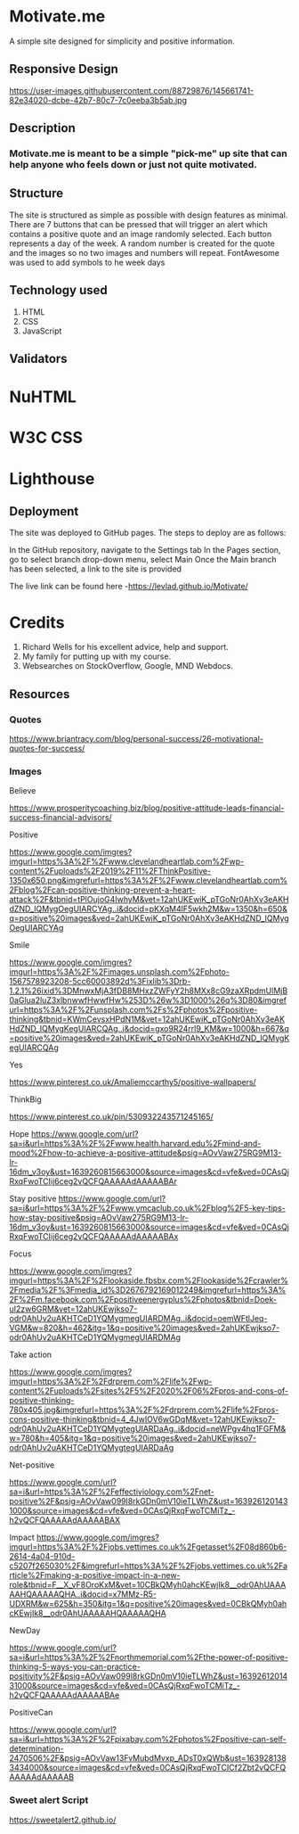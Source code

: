 # Motivate.me #

A simple site designed for simplicity and positive information.

## Responsive Design ##

 https://user-images.githubusercontent.com/88729876/145661741-82e34020-dcbe-42b7-80c7-7c0eeba3b5ab.jpg

## Description ##

### Motivate.me is meant to be a simple "pick-me" up site that can help anyone who feels down or just not quite motivated.

## Structure ##

The site is structured as simple as possible with design features as minimal. 
There are 7 buttons that can be pressed that will trigger an alert which contains a positive quote and an image randomly selected.
Each button represents a day of the week.
A random number is created for the quote and the images so no two images and numbers will repeat.
FontAwesome was used to add symbols to he week days

## Technology used ##

1. HTML
2. CSS
3. JavaScript

## Validators ##



# NuHTML #



# W3C CSS #



# Lighthouse #



## Deployment ##

The site was deployed to GitHub pages. The steps to deploy are as follows:

In the GitHub repository, navigate to the Settings tab In the Pages section, go to select branch drop-down menu, select Main Once the Main branch has been selected, a link to the site is provided

The live link can be found here -https://levlad.github.io/Motivate/




# Credits #

1. Richard Wells for his excellent advice, help and support.
2. My family for putting up with my course.
3. Websearches on StockOverflow, Google, MND Webdocs.

## Resources ##


### Quotes ###


https://www.briantracy.com/blog/personal-success/26-motivational-quotes-for-success/


### Images ###


Believe 

https://www.prosperitycoaching.biz/blog/positive-attitude-leads-financial-success-financial-advisors/

Positive 

https://www.google.com/imgres?imgurl=https%3A%2F%2Fwww.clevelandheartlab.com%2Fwp-content%2Fuploads%2F2019%2F11%2FThinkPositive-1350x650.png&imgrefurl=https%3A%2F%2Fwww.clevelandheartlab.com%2Fblog%2Fcan-positive-thinking-prevent-a-heart-attack%2F&tbnid=tPlOujoG4IwhyM&vet=12ahUKEwiK_pTGoNr0AhXv3eAKHdZND_IQMygOegUIARCYAg..i&docid=pKXqM4lF5wkh2M&w=1350&h=650&q=positive%20images&ved=2ahUKEwiK_pTGoNr0AhXv3eAKHdZND_IQMygOegUIARCYAg


Smile 

https://www.google.com/imgres?imgurl=https%3A%2F%2Fimages.unsplash.com%2Fphoto-1567578923208-5cc60003892d%3Fixlib%3Drb-1.2.1%26ixid%3DMnwxMjA3fDB8MHxzZWFyY2h8MXx8cG9zaXRpdmUlMjB0aGlua2luZ3xlbnwwfHwwfHw%253D%26w%3D1000%26q%3D80&imgrefurl=https%3A%2F%2Funsplash.com%2Fs%2Fphotos%2Fpositive-thinking&tbnid=KWmCevsxHPdN1M&vet=12ahUKEwiK_pTGoNr0AhXv3eAKHdZND_IQMygKegUIARCQAg..i&docid=gxo9R24rrl9_KM&w=1000&h=667&q=positive%20images&ved=2ahUKEwiK_pTGoNr0AhXv3eAKHdZND_IQMygKegUIARCQAg

Yes 

https://www.pinterest.co.uk/Amaliemccarthy5/positive-wallpapers/

ThinkBig

https://www.pinterest.co.uk/pin/530932243571245165/


Hope 
https://www.google.com/url?sa=i&url=https%3A%2F%2Fwww.health.harvard.edu%2Fmind-and-mood%2Fhow-to-achieve-a-positive-attitude&psig=AOvVaw275RG9M13-Ir-16dm_v3oy&ust=1639260815663000&source=images&cd=vfe&ved=0CAsQjRxqFwoTCIij6ceg2vQCFQAAAAAdAAAAABAr


Stay positive
https://www.google.com/url?sa=i&url=https%3A%2F%2Fwww.ymcaclub.co.uk%2Fblog%2F5-key-tips-how-stay-positive&psig=AOvVaw275RG9M13-Ir-16dm_v3oy&ust=1639260815663000&source=images&cd=vfe&ved=0CAsQjRxqFwoTCIij6ceg2vQCFQAAAAAdAAAAABAx


Focus

https://www.google.com/imgres?imgurl=https%3A%2F%2Flookaside.fbsbx.com%2Flookaside%2Fcrawler%2Fmedia%2F%3Fmedia_id%3D2676792169012249&imgrefurl=https%3A%2F%2Fm.facebook.com%2Fpositiveenergyplus%2Fphotos&tbnid=Doek-uI2zw6GRM&vet=12ahUKEwjkso7-odr0AhUv2uAKHTCeD1YQMygmegUIARDMAg..i&docid=oemWFtlJeq-VGM&w=820&h=462&itg=1&q=positive%20images&ved=2ahUKEwjkso7-odr0AhUv2uAKHTCeD1YQMygmegUIARDMAg


Take action

https://www.google.com/imgres?imgurl=https%3A%2F%2Fdrprem.com%2Flife%2Fwp-content%2Fuploads%2Fsites%2F5%2F2020%2F06%2Fpros-and-cons-of-positive-thinking-780x405.jpg&imgrefurl=https%3A%2F%2Fdrprem.com%2Flife%2Fpros-cons-positive-thinking&tbnid=4_4JwIOV6wGDqM&vet=12ahUKEwjkso7-odr0AhUv2uAKHTCeD1YQMygtegUIARDaAg..i&docid=neWPgv4hq1FGFM&w=780&h=405&itg=1&q=positive%20images&ved=2ahUKEwjkso7-odr0AhUv2uAKHTCeD1YQMygtegUIARDaAg




Net-positive

https://www.google.com/url?sa=i&url=https%3A%2F%2Feffectiviology.com%2Fnet-positive%2F&psig=AOvVaw099l8rkGDn0mV10ieTLWhZ&ust=1639261201431000&source=images&cd=vfe&ved=0CAsQjRxqFwoTCMiTz_-h2vQCFQAAAAAdAAAAABAX

Impact 
https://www.google.com/imgres?imgurl=https%3A%2F%2Fjobs.vettimes.co.uk%2Fgetasset%2F08d860b6-2614-4a04-910d-c5207f265030%2F&imgrefurl=https%3A%2F%2Fjobs.vettimes.co.uk%2Farticle%2Fmaking-a-positive-impact-in-a-new-role&tbnid=F__X_vF8OroKxM&vet=10CBkQMyh0ahcKEwjIk8__odr0AhUAAAAAHQAAAAAQHA..i&docid=x7MMz-R5-UDXRM&w=625&h=350&itg=1&q=positive%20images&ved=0CBkQMyh0ahcKEwjIk8__odr0AhUAAAAAHQAAAAAQHA


NewDay

https://www.google.com/url?sa=i&url=https%3A%2F%2Fnorthmemorial.com%2Fthe-power-of-positive-thinking-5-ways-you-can-practice-positivity%2F&psig=AOvVaw099l8rkGDn0mV10ieTLWhZ&ust=1639261201431000&source=images&cd=vfe&ved=0CAsQjRxqFwoTCMiTz_-h2vQCFQAAAAAdAAAAABAe


PositiveCan

https://www.google.com/url?sa=i&url=https%3A%2F%2Fpixabay.com%2Fphotos%2Fpositive-can-self-determination-2470506%2F&psig=AOvVaw13FvMubdMvxp_ADsT0xQWb&ust=1639281383434000&source=images&cd=vfe&ved=0CAsQjRxqFwoTCICf2Zbt2vQCFQAAAAAdAAAAAB





### Sweet alert Script ###

https://sweetalert2.github.io/


